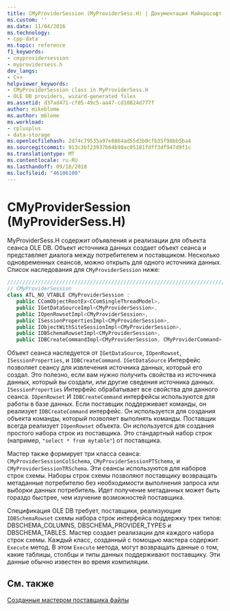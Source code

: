 ```yaml
---
title: CMyProviderSession (MyProviderSess.H) | Документация Майкрософт
ms.custom: ''
ms.date: 11/04/2016
ms.technology:
- cpp-data
ms.topic: reference
f1_keywords:
- cmyprovidersession
- myprovidersess.h
dev_langs:
- C++
helpviewer_keywords:
- CMyProviderSession class in MyProviderSess.H
- OLE DB providers, wizard-generated files
ms.assetid: d37ad471-cf05-49c5-aa47-cd10824d777f
author: mikeblome
ms.author: mblome
ms.workload:
- cplusplus
- data-storage
ms.openlocfilehash: 2d74c79535a97e8864ad55d3b0cfb35f98bb5ba4
ms.sourcegitcommit: 913c3bf23937b64b90ac05181fdff3df947d9f1c
ms.translationtype: MT
ms.contentlocale: ru-RU
ms.lasthandoff: 09/18/2018
ms.locfileid: "46106100"
---
```

# <a name="cmyprovidersession-myprovidersessh"></a>CMyProviderSession (MyProviderSess.H)

MyProviderSess.H содержит объявления и реализации для объекта сеанса OLE DB. Объект источника данных создает объект сеанса и представляет диалога между потребителем и поставщиком. Несколько одновременных сеансов, можно открыть для одного источника данных. Список наследования для `CMyProviderSession` ниже:  
  
```cpp
/////////////////////////////////////////////////////////////////////////  
// CMyProviderSession  
class ATL_NO_VTABLE CMyProviderSession :   
   public CComObjectRootEx<CComSingleThreadModel>,  
   public IGetDataSourceImpl<CMyProviderSession>,  
   public IOpenRowsetImpl<CMyProviderSession>,  
   public ISessionPropertiesImpl<CMyProviderSession>,  
   public IObjectWithSiteSessionImpl<CMyProviderSession>,  
   public IDBSchemaRowsetImpl<CMyProviderSession>,  
   public IDBCreateCommandImpl<CMyProviderSession, CMyProviderCommand>  
```  
  
Объект сеанса наследуется от `IGetDataSource`, `IOpenRowset`, `ISessionProperties`, и `IDBCreateCommand`. `IGetDataSource` Интерфейс позволяет сеансу для извлечения источника данных, который его создал. Это полезно, если вам нужно получить свойства из источника данных, который вы создали, или другие сведения источника данных. `ISessionProperties` Интерфейс обрабатывает все свойства для данного сеанса. `IOpenRowset` И `IDBCreateCommand` интерфейсы используются для работы в базе данных. Если поставщик поддерживает команды, он реализует `IDBCreateCommand` интерфейс. Он используется для создания объекта команды, который позволяет выполнять команды. Поставщик всегда реализует `IOpenRowset` объекта. Он используется для создания простого набора строк из поставщика. Это стандартный набор строк (например, `"select * from mytable"`) от поставщика.  
  
Мастер также формирует три класса сеанса: `CMyProviderSessionColSchema`, `CMyProviderSessionPTSchema`, и `CMyProviderSessionTRSchema`. Эти сеансы используются для наборов строк схемы. Наборы строк схемы позволяют поставщику возвращать метаданные потребителю без необходимости выполнения запроса или выборки данных потребитель. Идет получение метаданных может быть гораздо быстрее, чем изучение возможностей поставщика.  
  
Спецификация OLE DB требует, поставщики, реализующие `IDBSchemaRowset` схемы набора строк интерфейса поддержку трех типов: DBSCHEMA_COLUMNS, DBSCHEMA_PROVIDER_TYPES и DBSCHEMA_TABLES. Мастер создает реализации для каждого набора строк схемы. Каждый класс, созданный с помощью мастера содержит `Execute` метод. В этом `Execute` метода, могут возвращать данные о том, какие таблицы, столбцы и типы данных поддерживают поставщику. Эти данные обычно известен во время компиляции.  
  
## <a name="see-also"></a>См. также  

[Созданные мастером поставщика файлы](../../data/oledb/provider-wizard-generated-files.md)